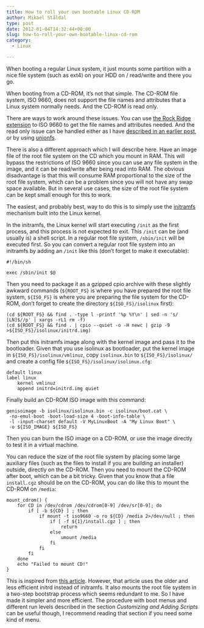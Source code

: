 ```yaml
---
title: How to roll your own bootable Linux CD-ROM
author: Mikael Ståldal
type: post
date: 2012-01-04T14:32:44+00:00
slug: how-to-roll-your-own-bootable-linux-cd-rom
category:
  - Linux

---
```

When booting a regular Linux system, it just mounts some partition with a nice file system (such as ext4) on your HDD on / read/write and there you go.

When booting from a CD-ROM, it&#8217;s not that simple. The CD-ROM file system, ISO 9660, does not support the file names and attributes that a Linux system normally needs. And the CD-ROM is read only.

There are ways to work around these issues. You can use [the Rock Ridge extension][1] to ISO 9660 to get the file names and attributes needed. And the read only issue can be handled either as I have [described in an earlier post][2], or by using [unionfs][3].

There is also a different approach which I will describe here. Have an image file of the root file system on the CD which you mount in RAM. This will bypass the restrictions of ISO 9660 since you can use any file system in the image, and it can be read/write after being read into RAM. The obvious disadvantage is that this will consume RAM proportional to the size of the root file system, which can be a problem since you will not have any swap space available. But in several use cases, the size of the root file system can be kept small enough for this to work.

The easiest, and probably best, way to do this is to simply use the [initramfs][4] mechanism built into the Linux kernel.

In the initramfs, the Linux kernel will start executing `/init` as the first process, and this process is not expected to exit. This `/init` can be (and usually is) a shell script. In a regular root file system, `/sbin/init` will be executed first. So you can convert a regular root file system into an initramfs by adding an `/init` like this (don&#8217;t forget to make it executable):

```
#!/bin/sh

exec /sbin/init $@

```

Then you need to package it as a gzipped cpio archive with these slightly awkward commands (`${ROOT_FS}` is where you have prepared the root file system, `${ISO_FS}` is where you are preparing the file system for the CD-ROM, don&#8217;t forget to create the directory `${ISO_FS}/isolinux` first):

```
(cd ${ROOT_FS} && find . -type l -printf '%p %Y\n' | sed -n 's/ [LN]$//p' | xargs -rL1 rm -f)
(cd ${ROOT_FS} && find . | cpio --quiet -o -H newc | gzip -9 >${ISO_FS}/isolinux/initrd.img)

```

Then put this initramfs image along with the kernel image and pass it to the bootloader. Given that you use isolinux as bootloader, put the kernel image in `${ISO_FS}/isolinux/vmlinuz`, copy `isolinux.bin` to `${ISO_FS}/isolinux/` and create a config file `${ISO_FS}/isolinux/isolinux.cfg`:

```
default linux
label linux
    kernel vmlinuz
    append initrd=initrd.img quiet

```

Finally build an CD-ROM ISO image with this command:

```
genisoimage -b isolinux/isolinux.bin -c isolinux/boot.cat \
 -no-emul-boot -boot-load-size 4 -boot-info-table \
 -l -input-charset default -V MyLinuxBoot -A "My Linux Boot" \ 
 -o ${ISO_IMAGE} ${ISO_FS}

```

Then you can burn the ISO image on a CD-ROM, or use the image directly to test it in a virtual machine.

You can reduce the size of the root file system by placing some large auxiliary files (such as the files to install if you are building an installer) outside, directly on the CD-ROM. Then you need to mount the CD-ROM after boot, which can be a bit tricky. Given that you know that a file `install.cgz` should be on the CD-ROM, you can do like this to mount the CD-ROM on `/media`:

```
mount_cdrom() {
    for CD in /dev/cdrom /dev/cdrom[0-9] /dev/sr[0-9]; do
        if [ -b ${CD} ] ; then 
            if mount -t iso9660 -o ro ${CD} /media 2>/dev/null ; then
                if [ -f ${1}/install.cgz ] ; then
                    return
                else
                    umount /media
                fi
            fi
        fi
    done
    echo "Failed to mount CD!"
}

```

This is inspired from [this article][5]. However, that article uses the older and less efficient initrd instead of initramfs. It also mounts the root file system in a two-step bootstrap process which seems redundant to me. So I have made it simpler and more efficient. The procedure with boot menus and different run levels described in the section <cite>Customizing and Adding Scripts</cite> can be useful though, I recommend reading that section if you need some kind of menu.

 [1]: http://en.wikipedia.org/wiki/Rock_ridge
 [2]: http://www.staldal.nu/tech/2009/11/15/linux-with-mounted-read-only-2-0/
 [3]: http://en.wikipedia.org/wiki/Unionfs
 [4]: http://en.wikipedia.org/wiki/Initramfs
 [5]: http://www.phenix.bnl.gov/~purschke/RescueCD/